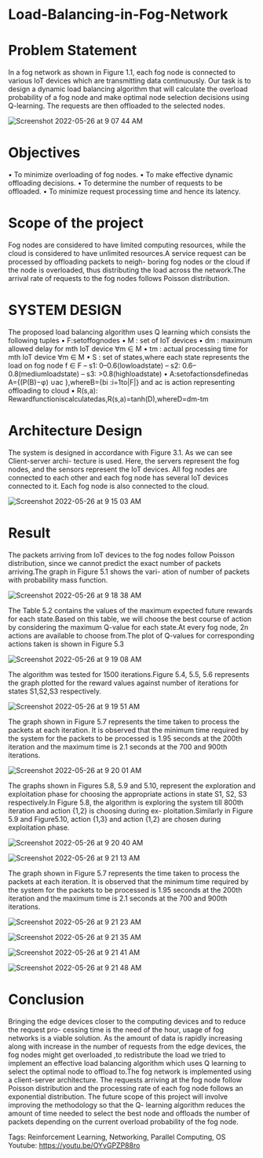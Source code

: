 # Load-Balancing-in-Fog-Network
# Problem Statement
In a fog network as shown in Figure 1.1, each fog node is connected to various IoT devices which are transmitting data continuously. Our task is to design a dynamic load balancing algorithm that will calculate the overload probability of a fog node and make optimal node selection decisions using Q-learning. The requests are then offloaded to the selected nodes.

![Screenshot 2022-05-26 at 9 07 44 AM](https://user-images.githubusercontent.com/91361896/170411170-7e200f7d-7558-4e2c-aa41-25560afd65d2.png)

# Objectives
• To minimize overloading of fog nodes.
• To make effective dynamic offloading decisions.
• To determine the number of requests to be offloaded.
• To minimize request processing time and hence its latency.

# Scope of the project
Fog nodes are considered to have limited computing resources, while the cloud is considered to have unlimited resources.A service request can be processed by offloading packets to neigh- boring fog nodes or the cloud if the node is overloaded, thus distributing the load across the network.The arrival rate of requests to the fog nodes follows Poisson distribution.

# SYSTEM DESIGN
The proposed load balancing algorithm uses Q learning which consists the following tuples
• F:setoffognodes
• M : set of IoT devices
• dm : maximum allowed delay for mth IoT device ∀m ∈ M
• tm : actual processing time for mth IoT device ∀m ∈ M
• S : set of states,where each state represents the load on fog node f ∈ F
– s1: 0–0.6(lowloadstate)
– s2: 0.6–0.8(mediumloadstate) – s3: >0.8(highloadstate)
• A:setofactionsdefinedas A={(P(B)−φ) ∪ac },whereB={bi :i=1to|F|} and ac is action representing offloading to cloud
• R(s,a): Rewardfunctioniscalculatedas,R(s,a)=tanh(D),whereD=dm-tm

# Architecture Design
The system is designed in accordance with Figure 3.1. As we can see Client-server archi- tecture is used. Here, the servers represent the fog nodes, and the sensors represent the IoT devices. All fog nodes are connected to each other and each fog node has several IoT devices connected to it. Each fog node is also connected to the cloud.

![Screenshot 2022-05-26 at 9 15 03 AM](https://user-images.githubusercontent.com/91361896/170411842-b1b603b7-fa5f-4b68-a0e2-3a58631e5aa2.png)

# Result
The packets arriving from IoT devices to the fog nodes follow Poisson distribution, since we cannot predict the exact number of packets arriving.The graph in Figure 5.1 shows the vari- ation of number of packets with probability mass function.

![Screenshot 2022-05-26 at 9 18 38 AM](https://user-images.githubusercontent.com/91361896/170412134-3fa7111b-443d-46ac-b8a3-0e81a2e71b82.png)


The Table 5.2 contains the values of the maximum expected future rewards for each state.Based on this table, we will choose the best course of action by considering the maximum Q-value for each state.At every fog node, 2n actions are available to choose from.The plot of Q-values for corresponding actions taken is shown in Figure 5.3

![Screenshot 2022-05-26 at 9 19 08 AM](https://user-images.githubusercontent.com/91361896/170412176-a47f5492-87c6-427d-b12d-229f863d44f8.png)

The algorithm was tested for 1500 iterations.Figure 5.4, 5.5, 5.6 represents the graph plotted for the reward values against number of iterations for states S1,S2,S3 respectively.

![Screenshot 2022-05-26 at 9 19 51 AM](https://user-images.githubusercontent.com/91361896/170412263-9f8fc627-409b-40ab-aeb9-dc6f8190902e.png)


The graph shown in Figure 5.7 represents the time taken to process the packets at each iteration. It is observed that the minimum time required by the system for the packets to be processed is 1.95 seconds at the 200th iteration and the maximum time is 2.1 seconds at the 700 and 900th iterations.

![Screenshot 2022-05-26 at 9 20 01 AM](https://user-images.githubusercontent.com/91361896/170412276-a307b50f-b061-4572-bff9-ed21c7a1c5d0.png)

The graphs shown in Figures 5.8, 5.9 and 5.10, represent the exploration and exploitation phase for choosing the appropriate actions in state S1, S2, S3 respectively.In Figure 5.8, the algorithm is exploring the system till 800th iteration and action {1,2} is choosing during ex- ploitation.Similarly in Figure 5.9 and Figure5.10, action {1,3} and action {1,2} are chosen during exploitation phase.

![Screenshot 2022-05-26 at 9 20 40 AM](https://user-images.githubusercontent.com/91361896/170412326-86e13123-193e-4ff7-9492-3a15f046739f.png)

![Screenshot 2022-05-26 at 9 21 13 AM](https://user-images.githubusercontent.com/91361896/170412518-b183e061-c9f4-43cc-9295-5c28d7da1b7f.png)

The graph shown in Figure 5.7 represents the time taken to process the packets at each iteration. It is observed that the minimum time required by the system for the packets to be processed is 1.95 seconds at the 200th iteration and the maximum time is 2.1 seconds at the 700 and 900th iterations.

![Screenshot 2022-05-26 at 9 21 23 AM](https://user-images.githubusercontent.com/91361896/170412523-1d97cbce-f96d-49d2-bfd6-87d058e5a9d7.png)

![Screenshot 2022-05-26 at 9 21 35 AM](https://user-images.githubusercontent.com/91361896/170412532-0575b5f0-b94c-4802-89b7-2454e1b0538f.png)

![Screenshot 2022-05-26 at 9 21 41 AM](https://user-images.githubusercontent.com/91361896/170412540-f603eba2-ee99-48a8-a204-9f3a717f90fa.png)

![Screenshot 2022-05-26 at 9 21 48 AM](https://user-images.githubusercontent.com/91361896/170412548-6abb7a50-e8d5-460a-b885-5037df80cd03.png)

# Conclusion
Bringing the edge devices closer to the computing devices and to reduce the request pro- cessing time is the need of the hour, usage of fog networks is a viable solution. As the amount of data is rapidly increasing along with increase in the number of requests from the edge devices, the fog nodes might get overloaded ,to redistribute the load we tried to implement an effective load balancing algorithm which uses Q learning to select the optimal node to offload to.The fog network is implemented using a client-server architecture. The requests arriving at the fog node follow Poisson distribution and the processing rate of each fog node follows an exponential distribution.
The future scope of this project will involve improving the methodology so that the Q- learning algorithm reduces the amount of time needed to select the best node and offloads the number of packets depending on the current overload probability of the fog node.


Tags: Reinforcement Learning, Networking, Parallel Computing, OS
Youtube: https://youtu.be/OYvGPZP88ro 
